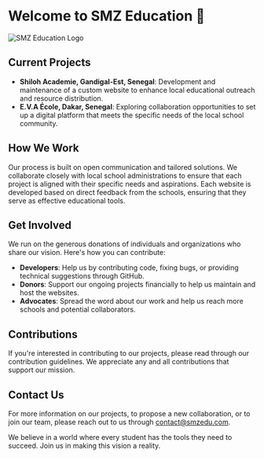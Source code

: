 # Welcome to SMZ Education 👋
![SMZ Education Logo](/smzedu.com/SMZEDULOGO.png "SMZ Education Logo")

## Current Projects

- **Shiloh Academie, Gandigal-Est, Senegal**: Development and maintenance of a custom website to enhance local educational outreach and resource distribution.
- **E.V.A École, Dakar, Senegal**: Exploring collaboration opportunities to set up a digital platform that meets the specific needs of the local school community.

## How We Work

Our process is built on open communication and tailored solutions. We collaborate closely with local school administrations to ensure that each project is aligned with their specific needs and aspirations. Each website is developed based on direct feedback from the schools, ensuring that they serve as effective educational tools.

## Get Involved

We run on the generous donations of individuals and organizations who share our vision. Here's how you can contribute:
- **Developers**: Help us by contributing code, fixing bugs, or providing technical suggestions through GitHub.
- **Donors**: Support our ongoing projects financially to help us maintain and host the websites.
- **Advocates**: Spread the word about our work and help us reach more schools and potential collaborators.

## Contributions

If you're interested in contributing to our projects, please read through our contribution guidelines. We appreciate any and all contributions that support our mission.

## Contact Us

For more information on our projects, to propose a new collaboration, or to join our team, please reach out to us through contact@smzedu.com.

We believe in a world where every student has the tools they need to succeed. Join us in making this vision a reality.
